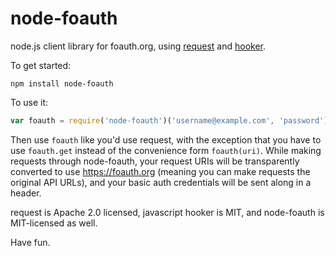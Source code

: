 # node-foauth

node.js client library for foauth.org, using [request](https://github.com/mikeal/request) and [hooker](https://github.com/cowboy/javascript-hooker).

To get started:

```
npm install node-foauth
```

To use it:

```javascript
var foauth = require('node-foauth')('username@example.com', 'password');
```

Then use `foauth` like you'd use request, with the exception that you have to use `foauth.get` instead of the convenience form `foauth(uri)`. While making requests through node-foauth, your request URIs will be transparently converted to use https://foauth.org (meaning you can make requests the original API URLs), and your basic auth credentials will be sent along in a header.

request is Apache 2.0 licensed, javascript hooker is MIT, and node-foauth is MIT-licensed as well.

Have fun.
